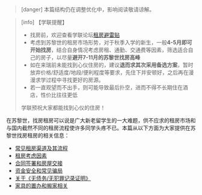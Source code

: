 > [danger] 本篇结构仍在调整优化中，影响阅读敬请谅解。

> [info] 【学联提醒】
> - 找房前，欢迎查看学联论坛[租房避雷贴](https://forum.acssz.org/d/794-zu-fang-bi-lei-tie)
> - 考虑到苏黎世的租房市场形势，对于秋季入学的新生，一般**4-5月即可开始找房**，结合自身情况考虑房租、通勤、交通费等因素，筛选适合自己的房子，以尽量**避开7-11月的苏黎世找房高峰**
> - 如在来瑞前未能找到心仪住房的，建议**退而求其次采用备选方案**，暂时放弃价格/舒适度/地段/便利程度等要求，先住下并安顿好，之后再在漫漫求学过程中寻找更好的房源。
> - 若一直观望而不出手，则可能导致最后扑空，进而不得不长期住在酒店，性价比往往更低
>
> 学联预祝大家都能找到心仪的住房！

在苏黎世，找房租房可以说是广大新老留学生的一大难题，供不应求的租房市场和与国内截然不同的租房流程使许多同学头疼不已。本篇从以下方面为大家提供在苏黎世找房租房的相关信息：

- [常见租房渠道及其流程](<housing/methods_and_procedure.md>)
- [租房考虑因素](<租房考虑因素.md>)
- [合同签署和房屋交接](<合同签署和房屋交接.md>)
- [资金安全和常见骗局](<资金安全和常见骗局.md>)
- [关于《无债务/无犯罪记录证明》](<housing/betreibungsauszug_strafregisterauszug.md>)
- [家具的置办和搬家相关](<家具的置办和搬家相关.md>)